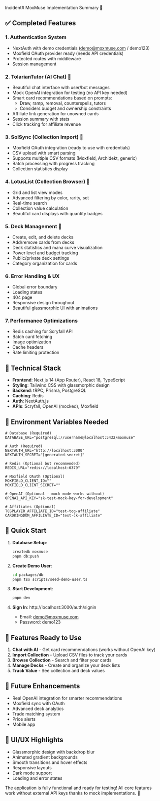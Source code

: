 Incident# MoxMuse Implementation Summary 🎉

## ✅ Completed Features

### 1. **Authentication System** 
- NextAuth with demo credentials (demo@moxmuse.com / demo123)
- Moxfield OAuth provider ready (needs API credentials)
- Protected routes with middleware
- Session management

### 2. **TolarianTutor (AI Chat)** 🤖
- Beautiful chat interface with user/bot messages
- Mock OpenAI integration for testing (no API key needed)
- Smart card recommendations based on prompts:
  - Draw, ramp, removal, counterspells, tutors
  - Considers budget and ownership constraints
- Affiliate link generation for unowned cards
- Session summary with stats
- Click tracking for affiliate revenue

### 3. **SolSync (Collection Import)** 💍
- Moxfield OAuth integration (ready to use with credentials)
- CSV upload with smart parsing
- Supports multiple CSV formats (Moxfield, Archidekt, generic)
- Batch processing with progress tracking
- Collection statistics display

### 4. **LotusList (Collection Browser)** 🌸
- Grid and list view modes
- Advanced filtering by color, rarity, set
- Real-time search
- Collection value calculation
- Beautiful card displays with quantity badges

### 5. **Deck Management** 🎴
- Create, edit, and delete decks
- Add/remove cards from decks
- Deck statistics and mana curve visualization
- Power level and budget tracking
- Public/private deck settings
- Category organization for cards

### 6. **Error Handling & UX** 
- Global error boundary
- Loading states
- 404 page
- Responsive design throughout
- Beautiful glassmorphic UI with animations

### 7. **Performance Optimizations** 
- Redis caching for Scryfall API
- Batch card fetching
- Image optimization
- Cache headers
- Rate limiting protection

## 🔧 Technical Stack

- **Frontend**: Next.js 14 (App Router), React 18, TypeScript
- **Styling**: Tailwind CSS with glassmorphic design
- **Backend**: tRPC, Prisma, PostgreSQL
- **Caching**: Redis
- **Auth**: NextAuth.js
- **APIs**: Scryfall, OpenAI (mocked), Moxfield

## 📝 Environment Variables Needed

```env
# Database (Required)
DATABASE_URL="postgresql://username@localhost:5432/moxmuse"

# Auth (Required)
NEXTAUTH_URL="http://localhost:3000"
NEXTAUTH_SECRET="[generated-secret]"

# Redis (Optional but recommended)
REDIS_URL="redis://localhost:6379"

# Moxfield OAuth (Optional)
MOXFIELD_CLIENT_ID=""
MOXFIELD_CLIENT_SECRET=""

# OpenAI (Optional - mock mode works without)
OPENAI_API_KEY="sk-test-mock-key-for-development"

# Affiliates (Optional)
TCGPLAYER_AFFILIATE_ID="test-tcg-affiliate"
CARDKINGDOM_AFFILIATE_ID="test-ck-affiliate"
```

## 🚀 Quick Start

1. **Database Setup**:
   ```bash
   createdb moxmuse
   pnpm db:push
   ```

2. **Create Demo User**:
   ```bash
   cd packages/db
   pnpm tsx scripts/seed-demo-user.ts
   ```

3. **Start Development**:
   ```bash
   pnpm dev
   ```

4. **Sign In**: http://localhost:3000/auth/signin
   - Email: demo@moxmuse.com
   - Password: demo123

## 🎯 Features Ready to Use

1. **Chat with AI** - Get card recommendations (works without OpenAI key)
2. **Import Collection** - Upload CSV files to track your cards
3. **Browse Collection** - Search and filter your cards
4. **Manage Decks** - Create and organize your deck lists
5. **Track Value** - See collection and deck values

## 🔮 Future Enhancements

- Real OpenAI integration for smarter recommendations
- Moxfield sync with OAuth
- Advanced deck analytics
- Trade matching system
- Price alerts
- Mobile app

## 🎨 UI/UX Highlights

- Glassmorphic design with backdrop blur
- Animated gradient backgrounds
- Smooth transitions and hover effects
- Responsive layouts
- Dark mode support
- Loading and error states

The application is fully functional and ready for testing! All core features work without external API keys thanks to mock implementations. 🚀 